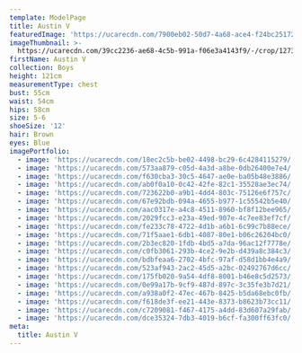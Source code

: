 ```yaml
---
template: ModelPage
title: Austin V
featuredImage: 'https://ucarecdn.com/7900eb02-50d7-4a68-ace4-f24bc25172f7/'
imageThumbnail: >-
  https://ucarecdn.com/39cc2236-ae68-4c5b-991a-f06e3a4143f9/-/crop/1273x1970/155,0/-/preview/
firstName: Austin V
collection: Boys
height: 121cm
measurementType: chest
bust: 55cm
waist: 54cm
hips: 58cm
size: 5-6
shoeSize: '12'
hair: Brown
eyes: Blue
imagePortfolio:
  - image: 'https://ucarecdn.com/18ec2c5b-be02-4498-bc29-6c4284115279/'
  - image: 'https://ucarecdn.com/573aa879-c05d-4a3d-a8be-0db26400e7e4/'
  - image: 'https://ucarecdn.com/f630cba3-30c5-4647-ae0e-ba05b48e3886/'
  - image: 'https://ucarecdn.com/ab0f0a10-0c42-42fe-82c1-35528ae3ec74/'
  - image: 'https://ucarecdn.com/723622b0-a9b1-4dd4-803c-75126e6f757c/'
  - image: 'https://ucarecdn.com/67e92bdb-094a-4655-b977-1c55542b5e40/'
  - image: 'https://ucarecdn.com/aac0317e-a4c8-4511-8960-bf8f12bee965/'
  - image: 'https://ucarecdn.com/2029fcc3-e23a-49ed-907e-4c7ee83ef7cf/'
  - image: 'https://ucarecdn.com/fe233c78-4722-4d1b-a6b1-6c99c7b88ece/'
  - image: 'https://ucarecdn.com/71f5aae1-6db1-4087-80e1-b06c26204bc0/'
  - image: 'https://ucarecdn.com/2b3ec820-1fdb-4bd5-a7da-96ac12f7778e/'
  - image: 'https://ucarecdn.com/c0fb3061-293b-4ce2-9e2b-d439a8c384c3/'
  - image: 'https://ucarecdn.com/bdbfeaa6-2702-4bfc-97af-d58d1bb4e4a9/'
  - image: 'https://ucarecdn.com/523af943-2ac2-45d5-a2bc-02492767d6cc/'
  - image: 'https://ucarecdn.com/175fb020-9a54-4df8-8001-b46e8c5d2573/'
  - image: 'https://ucarecdn.com/0e99a17b-9cf9-487d-897c-3c35fe3b7d21/'
  - image: 'https://ucarecdn.com/a938a0f2-47ec-467b-8425-b5da68ebc0fb/'
  - image: 'https://ucarecdn.com/f618de3f-ee21-443e-8373-b8623b73cc11/'
  - image: 'https://ucarecdn.com/c7209081-f467-4175-a4dd-83d607a29fab/'
  - image: 'https://ucarecdn.com/dce35324-7db3-4019-b6cf-fa300ff63fc0/'
meta:
  title: Austin V
---
```



